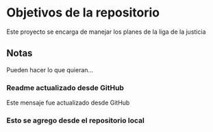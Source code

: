 # Objetivos de la repositorio

Este proyecto se encarga de manejar los planes de la liga de la justicia


## Notas
Pueden hacer lo que quieran...

### Readme actualizado desde GitHub
Este mensaje fue actualizado desde GitHub


### Esto se agrego desde el repositorio local